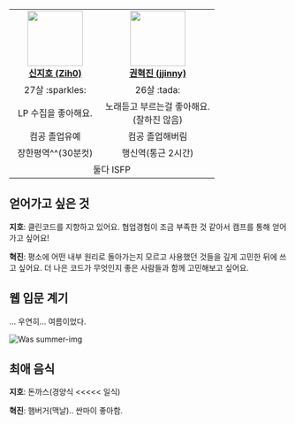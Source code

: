 <table align="center">
    <tr align="center">
        <td style="min-width: 150px;">
            <a href="https://github.com/Zih0">
              <img src="https://github.com/Zih0.png" width="100">
              <br />
              <b>신지호 (Zih0)</b>
            </a>
        </td>
        <td style="min-width: 150px;">
            <a href="https://github.com/KimKwon">
              <img src="https://github.com/KimKwon.png" width="100">
              <br />
              <b>권혁진 (jjinny)</b>
            </a>
        </td>
    </tr>
    <tr align="center">
        <td>
            27살 :sparkles: 
        </td>
        <td>
            26살 :tada: 
        </td>
    </tr>
    <tr align="center">
        <td>
            LP 수집을 좋아해요.
        </td>
        <td>
            노래듣고 부르는걸 좋아해요.<br>
            (잘하진 않음)
        </td>
    </tr>
    <tr align="center">
        <td>
            컴공 졸업유예
        </td>
        <td>
            컴공 졸업해버림
        </td>
    </tr>
    <tr align="center">
        <td>
            장한평역^^(30분컷)
        </td>
        <td>
            행신역(통근 2시간)
        </td>
    </tr>
    <tr align="center">
        <td colspan="2">
            둘다 ISFP
        </td>
    </tr>
</table>


## 얻어가고 싶은 것

**지호**: 클린코드를 지향하고 있어요. 협업경험이 조금 부족한 것 같아서 캠프를 통해 얻어가고 싶어요!


**혁진**: 평소에 어떤 내부 원리로 돌아가는지 모르고 사용했던 것들을 깊게 고민한 뒤에 쓰고 싶어요. 더 나은 코드가 무엇인지 좋은 사람들과 함께 고민해보고 싶어요.



## 웹 입문 계기

... 우연히... 여름이었다.

<img src="https://w.namu.la/s/5a4537094fd1e54cae42fbe85885cc7e99291aed48247191a27d3a08cddc8ce0ec4a7bf386d9c1924e31ef5d7cba7cdc2bb68394c4d7a7caccbf8e891c83112d97ed7d9a24eceabe63af53363e20723e3378fc333ff2e8a53a5a0a61045e547c363c3bd7be38290caa40449b27f18831" alt="Was summer-img" />


## 최애 음식

**지호**: 돈까스(경양식 <<<<< 일식)


**혁진**: 햄버거(맥날).. 싼마이 좋아함.


